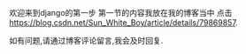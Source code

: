 欢迎来到django的第一步
第一节的内容我放在我的博客当中
点击
https://blog.csdn.net/Sun_White_Boy/article/details/79869857.

如有问题,请通过博客评论留言,我会及时回复.
